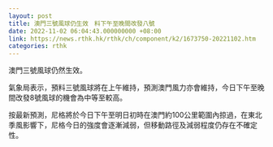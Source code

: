```yaml
---
layout: post
title: 澳門三號風球仍生效　料下午至晚間改發八號
date: 2022-11-02 06:04:43.000000000 +08:00
link: https://news.rthk.hk/rthk/ch/component/k2/1673750-20221102.htm
categories: rthk
---
```


澳門三號風球仍然生效。

氣象局表示，預料三號風球將在上午維持，預測澳門風力亦會維持，今日下午至晚間改發8號風球的機會為中等至較高。 

按最新預測，尼格將於今日下午至明日初時在澳門約100公里範圍內掠過，在東北季風影響下，尼格今日的強度會逐漸減弱，但移動路徑及減弱程度仍存在不確定性。
